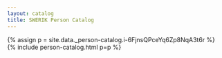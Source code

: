 ```yaml
---
layout: catalog
title: SWERIK Person Catalog
---
```

{% assign p = site.data._person-catalog.i-6FjnsQPceYq6Zp8NqA3t6r %}
{% include person-catalog.html p=p %}

